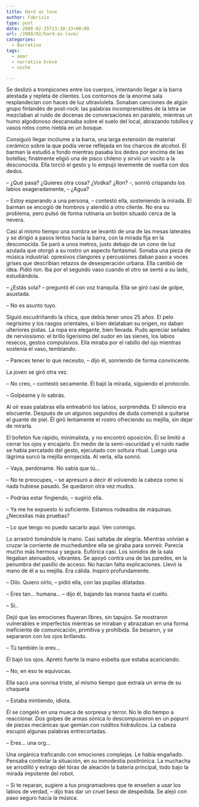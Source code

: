```yaml
---
title: Hard as love
author: Fabrizio
type: post
date: 2008-02-25T23:30:33+00:00
url: /2008/02/hard-as-love/
categories:
  - Narrativa
tags:
  - amor
  - narrativa breve
  - noche

---
```

Se deslizó a trompicones entre los cuerpos, intentando llegar a la barra atestada y repleta de clientes. Los contornos de la enorme sala resplandecían con haces de luz ultravioleta. Sonaban canciones de algún grupo finlandés de post-rock: las palabras incomprensibles de la letra se mezclaban al ruido de docenas de conversaciones en paralelo, mientras un humo algodonoso descansaba sobre el suelo del local, abrazando tobillos y vasos rotos como niebla en un bosque.

Consiguió llegar incólume a la barra, una larga extensión de material cerámico sobre la que podía verse reflejada en los charcos de alcohol. El barman la estudió a fondo mientras pasaba los dedos por encima de las botellas; finalmente eligió una de pisco chileno y sirvió un vasito a la desconocida. Ella torció el gesto y lo empujó levemente de vuelta con dos dedos.

&#8211; ¿Qué pasa? ¿Quieres otra cosa? ¿Vodka? ¿Ron? -, sonrió crispando los labios exageradamente, &#8211; ¿Agua?

&#8211; Estoy esperando a una persona, &#8211; contestó ella, sosteniendo la mirada. El barman se encogió de hombros y atendió a otro cliente. No era su problema, pero pulsó de forma rutinaria un botón situado cerca de la nevera.

Casi al mismo tiempo una sombra se levantó de una de las mesas laterales y se dirigió a pasos lentos hacia la barra, con la mirada fija en la desconocida. Se paró a unos metros, justo debajo de un cono de luz azulada que otorgó a su rostro un aspecto fantasmal. Sonaba una pieza de música industrial: opresivos clangores y percusiones daban paso a voces grises que describían retazos de desesperación urbana. Ella cambió de idea. Pidió ron. Iba por el segundo vaso cuando el otro se sentó a su lado, estudiándola.

&#8211; ¿Estás sola? &#8211; preguntó él con voz tranquila. Ella se giró casi de golpe, asustada.

&#8211; No es asunto tuyo.

Siguió escudriñando la chica, que debía tener unos 25 años. El pelo negrísimo y los rasgos orientales, si bien delataban su origen, no daban ulteriores pistas. La ropa era elegante, bien llevada. Pudo apreciar señales de nerviosismo: el brillo ligerísimo del sudor en las sienes, los labios resecos, gestos compulsivos. Ella miraba por el rabillo del ojo mientras sostenía el vaso, temblando.

&#8211; Pareces tener lo que necesito, &#8211; dijo él, sonriendo de forma convincente.

La joven se giró otra vez.

&#8211; No creo, &#8211; contestó secamente. Él bajó la mirada, siguiendo el protocolo.

&#8211; Golpéame y lo sabrás.

Al oír esas palabras ella entreabrió los labios, sorprendida. El silencio era elocuente. Después de un algunos segundos de duda comenzó a quitarse el guante de piel. Él giró lentamente el rostro ofreciendo su mejilla, sin dejar de mirarla.

El bofetón fue rápido, minimalista, y no encontró oposición. Él se limitó a cerrar los ojos y encajarlo. En medio de la semi-oscuridad y el ruido nadie se había percatado del gesto, ejecutado con soltura ritual. Luego una lágrima surcó la mejilla enrojecida. Al verla, ella sonrió.

&#8211; Vaya, perdóname. No sabía que tú&#8230;

&#8211; No te preocupes, &#8211; se apresuró a decir él volviendo la cabeza como si nada hubiese pasado. Se quedaron otra vez mudos.

&#8211; Podrías estar fingiendo, &#8211; sugirió ella.

&#8211; Ya me he expuesto lo suficiente. Estamos rodeados de máquinas. ¿Necesitas más pruebas?

&#8211; Lo que tengo no puedo sacarlo aquí. Ven conmigo.

Lo arrastró tomándole la mano. Casi saltaba de alegría. Mientras volvían a cruzar la corriente de muchedumbre ella se giraba para sonreír. Parecía mucho más hermosa y segura. Eufórica casi. Los sonidos de la sala llegaban atenuados, vibrantes. Se apoyó contra una de las paredes, en la penumbra del pasillo de acceso. No hacían falta explicaciones. Llevó la mano de él a su mejilla. Era cálida. Inspiró profundamente.

&#8211; Dilo. Quiero oírlo, &#8211; pidió ella, con las pupilas dilatadas.

&#8211; Eres tan&#8230; humana&#8230; &#8211; dijo él, bajando las manos hasta el cuello.

&#8211; Sí..

Dejó que las emociones fluyeran libres, sin tapujos. Se mostraron vulnerables e imperfectos mientras se miraban y abrazaban en una forma ineficiente de comunicación, primitiva y prohibida. Se besaron, y se separaron con los ojos brillando.

&#8211; Tú también lo eres&#8230;

Él bajó los ojos. Apretó fuerte la mano esbelta que estaba acariciando.

&#8211; No, en eso te equivocas.

Ella sacó una sonrisa triste, al mismo tiempo que extraía un arma de su chaqueta

&#8211; Estaba mintiendo, idiota.

Él se congeló en una mueca de sorpresa y terror. No le dio tiempo a reaccionar. Dos golpes de armas sónica lo descompusieron en un popurrí de piezas mecánicas que gemían con ruiditos hidráulicos. La cabeza escupió algunas palabras entrecortadas.

&#8211; Eres&#8230; una org&#8230;

Una orgánica traficando con emociones complejas. Le había engañado. Pensaba controlar la situación, en su inmodestia positrónica. La muchacha se arrodilló y extrajo del tórax de aleación la batería principal, todo bajo la mirada impotente del robot.

&#8211; Si te reparan, sugiere a tus programadores que te enseñen a usar los labios de verdad, &#8211; dijo tras dar un cruel beso de despedida. Se alejó con paso seguro hacia la música.